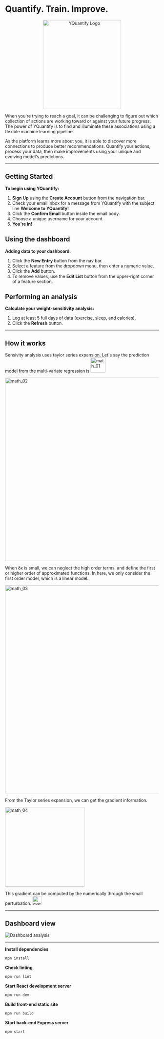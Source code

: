 # Quantify. Train. Improve.

<p align="center">
	<img src="https://www.yquantify.com/yquantify_logo_light.png" width="256" height="291" alt="YQuantify Logo" />
</p>

When you're trying to reach a goal, it can be challenging to figure out which collection of actions are working toward or against your future progress. The power of YQuantify is to find and illuminate these associations using a flexible machine learning pipeline.

As the platform learns more about you, it is able to discover more connections to produce better recommendations. Quantify your actions, process your data, then make improvements using your unique and evolving model's predictions.

---

## Getting Started

**To begin using YQuantify:**

1. **Sign Up** using the **Create Account** button from the navigation bar.
2. Check your email inbox for a message from YQuantify with the subject line **Welcome to YQuantify!**
3. Click the **Confirm Email** button inside the email body.
4. Choose a unique username for your account.
5. **You're in!**

## Using the dashboard

**Adding data to your dashboard:**

1. Click the **New Entry** button from the nav bar.
2. Select a feature from the dropdown menu, then enter a numeric value.
3. Click the **Add** button.
4. To remove values, use the **Edit List** button from the upper-right corner of a feature section.

## Performing an analysis

**Calculate your weight-sensitivity analysis:**

1. Log at least 5 full days of data (exercise, sleep, and calories).
2. Click the **Refresh** button.

---

## How it works

Sensivity analysis uses taylor series expansion. Let's say the prediction model from the multi-variate regression is <img width="49" alt="math_01" src="https://user-images.githubusercontent.com/25379378/66709175-07a62000-ed13-11e9-9571-160b6bf1f66e.png">

<img width="599" alt="math_02" src="https://user-images.githubusercontent.com/25379378/66709176-0a087a00-ed13-11e9-8033-d762b690a108.png">

When δx is small, we can neglect the high order terms, and define the first or higher order of approximated functions. In here, we only consider the first order model, which is a linear model.

<img width="680" alt="math_03" src="https://user-images.githubusercontent.com/25379378/66709178-0c6ad400-ed13-11e9-95c8-3a9fd9bf8355.png">

From the Taylor series expansion, we can get the gradient information.

<img width="260" alt="math_04" src="https://user-images.githubusercontent.com/25379378/66709179-0e349780-ed13-11e9-8bb6-0accc0dbb604.png">

This gradient can be computed by the numerically through the small perturbation. <img width="29" alt="math_05" src="https://user-images.githubusercontent.com/25379378/66709180-0f65c480-ed13-11e9-94b8-8b9e0689fffb.png">

---

## Dashboard view

![Dashboard analysis](https://user-images.githubusercontent.com/25379378/66709033-6ae28300-ed10-11e9-822f-18d3cb673627.jpg)

---

**Install dependencies**

```bash
npm install
```

**Check linting**

```bash
npm run lint
```

**Start React development server**

```bash
npm run dev
```

**Build front-end static site**

```bash
npm run build
```

**Start back-end Express server**

```bash
npm start
```
